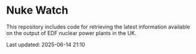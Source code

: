 # Nuke Watch

This repository includes code for retrieving the latest information available on the output of EDF nuclear power plants in the UK.

Last updated: 2025-06-14 21:10